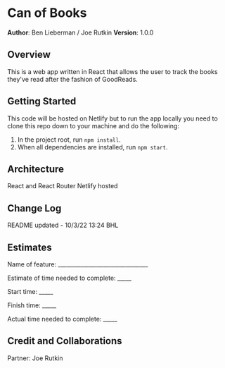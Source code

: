 # Can of Books

**Author**: Ben Lieberman / Joe Rutkin
**Version**: 1.0.0

## Overview
This is a web app written in React that allows the user to track the books they've read after the fashion of GoodReads.

## Getting Started
This code will be hosted on Netlify but to run the app locally you need to clone this repo down to your machine and do the following:
1. In the project root, run `npm install`.
2. When all dependencies are installed, run `npm start`. 

## Architecture
React and React Router
Netlify hosted

## Change Log
README updated - 10/3/22 13:24 BHL

## Estimates

Name of feature: ________________________________

Estimate of time needed to complete: _____

Start time: _____

Finish time: _____

Actual time needed to complete: _____

## Credit and Collaborations
Partner: Joe Rutkin


